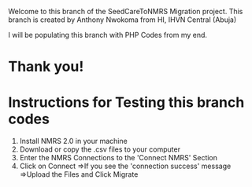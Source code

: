 Welcome to this branch of the SeedCareToNMRS Migration project.
This branch is created by Anthony Nwokoma from HI, IHVN Central (Abuja)

I will be populating this branch with PHP Codes from my end.

Thank you!
==============================================================================
Instructions for Testing this branch codes
==============================================================================

1.  Install NMRS 2.0 in your machine
2.  Download or copy the .csv files to your computer
3.  Enter the NMRS Connections to the 'Connect NMRS' Section
4.  Click on Connect
    =>If you see the 'connection success' message
        =>Upload the Files and Click Migrate